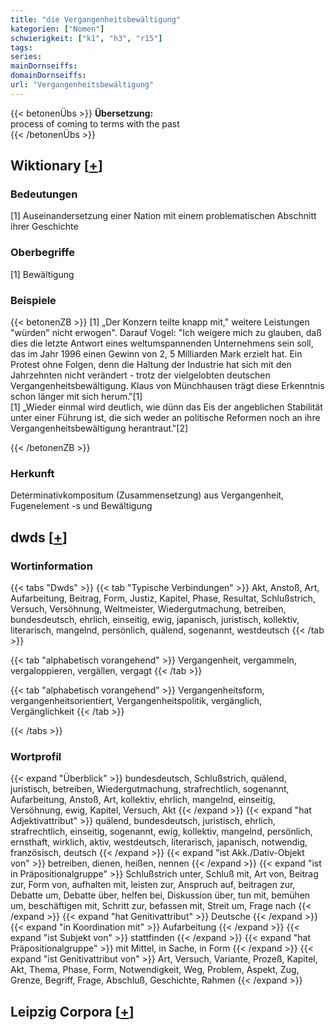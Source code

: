 ```yaml
---
title: "die Vergangenheitsbewältigung"
kategorien: ["Nomen"]
schwierigkeit: ["k1", "h3", "r15"]
tags:
series:
mainDornseiffs:
domainDornseiffs:
url: "Vergangenheitsbewältigung"
---
```


{{< betonenÜbs >}}
**Übersetzung:**  
process of coming to terms with the past  
{{< /betonenÜbs >}}

## Wiktionary [[+](https://de.wiktionary.org/wiki/Vergangenheitsbewältigung)]

### Bedeutungen
[1] Auseinandersetzung einer Nation mit einem problematischen Abschnitt ihrer Geschichte  

### Oberbegriffe
[1] Bewältigung  

### Beispiele
{{< betonenZB >}}
[1] „Der Konzern teilte knapp mit," weitere Leistungen "würden" nicht erwogen". Darauf Vogel: "Ich weigere mich zu glauben, daß dies die letzte Antwort eines weltumspannenden Unternehmens sein soll, das im Jahr 1996 einen Gewinn von 2, 5 Milliarden Mark erzielt hat. Ein Protest ohne Folgen, denn die Haltung der Industrie hat sich mit den Jahrzehnten nicht verändert - trotz der vielgelobten deutschen Vergangenheitsbewältigung. Klaus von Münchhausen trägt diese Erkenntnis schon länger mit sich herum.‟[1]  
[1] „Wieder einmal wird deutlich, wie dünn das Eis der angeblichen Stabilität unter einer Führung ist, die sich weder an politische Reformen noch an ihre Vergangenheitsbewältigung herantraut.‟[2]  

{{< /betonenZB >}}
### Herkunft
Determinativkompositum (Zusammensetzung) aus Vergangenheit, Fugenelement -s und Bewältigung  



## dwds [[+](https://www.dwds.de/wb/Vergangenheitsbewältigung)]

### Wortinformation
{{< tabs "Dwds" >}}
{{< tab "Typische Verbindungen" >}}
Akt, Anstoß, Art, Aufarbeitung, Beitrag, Form, Justiz, Kapitel, Phase, Resultat, Schlußstrich, Versuch, Versöhnung, Weltmeister, Wiedergutmachung, betreiben, bundesdeutsch, ehrlich, einseitig, ewig, japanisch, juristisch, kollektiv, literarisch, mangelnd, persönlich, quälend, sogenannt, westdeutsch
{{< /tab >}}

{{< tab "alphabetisch vorangehend" >}}
Vergangenheit, vergammeln, vergaloppieren, vergällen, vergagt
{{< /tab >}}

{{< tab "alphabetisch vorangehend" >}}
Vergangenheitsform, vergangenheitsorientiert, Vergangenheitspolitik, vergänglich, Vergänglichkeit
{{< /tab >}}

{{< /tabs >}}

### Wortprofil
{{< expand "Überblick" >}} bundesdeutsch, Schlußstrich, quälend, juristisch, betreiben, Wiedergutmachung, strafrechtlich, sogenannt, Aufarbeitung, Anstoß, Art, kollektiv, ehrlich, mangelnd, einseitig, Versöhnung, ewig, Kapitel, Versuch, Akt {{< /expand >}}
{{< expand "hat Adjektivattribut" >}} quälend, bundesdeutsch, juristisch, ehrlich, strafrechtlich, einseitig, sogenannt, ewig, kollektiv, mangelnd, persönlich, ernsthaft, wirklich, aktiv, westdeutsch, literarisch, japanisch, notwendig, französisch, deutsch {{< /expand >}}
{{< expand "ist Akk./Dativ-Objekt von" >}} betreiben, dienen, heißen, nennen {{< /expand >}}
{{< expand "ist in Präpositionalgruppe" >}} Schlußstrich unter, Schluß mit, Art von, Beitrag zur, Form von, aufhalten mit, leisten zur, Anspruch auf, beitragen zur, Debatte um, Debatte über, helfen bei, Diskussion über, tun mit, bemühen um, beschäftigen mit, Schritt zur, befassen mit, Streit um, Frage nach {{< /expand >}}
{{< expand "hat Genitivattribut" >}} Deutsche {{< /expand >}}
{{< expand "in Koordination mit" >}} Aufarbeitung {{< /expand >}}
{{< expand "ist Subjekt von" >}} stattfinden {{< /expand >}}
{{< expand "hat Präpositionalgruppe" >}} mit Mittel, in Sache, in Form {{< /expand >}}
{{< expand "ist Genitivattribut von" >}} Art, Versuch, Variante, Prozeß, Kapitel, Akt, Thema, Phase, Form, Notwendigkeit, Weg, Problem, Aspekt, Zug, Grenze, Begriff, Frage, Abschluß, Geschichte, Rahmen {{< /expand >}}

## Leipzig Corpora [[+](https://corpora.uni-leipzig.de/en/res?word=Vergangenheitsbewältigung&corpusId=deu_newscrawl-public_2018)]

